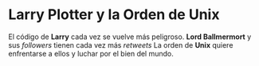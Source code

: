 # Larry Plotter y la Orden de Unix

El código de **Larry** cada vez se vuelve más peligroso.
**Lord Ballmermort** y sus *followers* tienen cada vez más *retweets*
La orden de **Unix** quiere enfrentarse a ellos y luchar por el bien del mundo.

